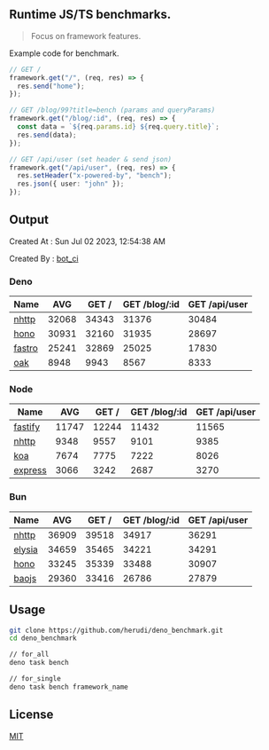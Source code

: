 ## Runtime JS/TS benchmarks.

> Focus on framework features.

Example code for benchmark.
```ts
// GET /
framework.get("/", (req, res) => {
  res.send("home");
});

// GET /blog/99?title=bench (params and queryParams)
framework.get("/blog/:id", (req, res) => {
  const data = `${req.params.id} ${req.query.title}`;
  res.send(data);
});

// GET /api/user (set header & send json)
framework.get("/api/user", (req, res) => {
  res.setHeader("x-powered-by", "bench");
  res.json({ user: "john" });
});
```

## Output
Created At : Sun Jul 02 2023, 12:54:38 AM

Created By : [bot_ci](https://github.com/herudi/deno_benchmarks/commits?author=github-actions%5Bbot%5D)


### Deno
|Name|AVG|GET /|GET /blog/:id|GET /api/user|
|----|----|----|----|----|
|[nhttp](https://github.com/nhttp/nhttp)|32068|34343|31376|30484|
|[hono](https://github.com/honojs/hono)|30931|32160|31935|28697|
|[fastro](https://github.com/fastrodev/fastro)|25241|32869|25025|17830|
|[oak](https://github.com/oakserver/oak)|8948|9943|8567|8333|
  


### Node
|Name|AVG|GET /|GET /blog/:id|GET /api/user|
|----|----|----|----|----|
|[fastify](https://github.com/fastify/fastify)|11747|12244|11432|11565|
|[nhttp](https://github.com/nhttp/nhttp)|9348|9557|9101|9385|
|[koa](https://github.com/koajs/koa)|7674|7775|7222|8026|
|[express](https://github.com/expressjs/express)|3066|3242|2687|3270|
  


### Bun
|Name|AVG|GET /|GET /blog/:id|GET /api/user|
|----|----|----|----|----|
|[nhttp](https://github.com/nhttp/nhttp)|36909|39518|34917|36291|
|[elysia](https://github.com/elysiajs/elysia)|34659|35465|34221|34291|
|[hono](https://github.com/honojs/hono)|33245|35339|33488|30907|
|[baojs](https://github.com/mattreid1/baojs)|29360|33416|26786|27879|
  



## Usage

```bash
git clone https://github.com/herudi/deno_benchmark.git
cd deno_benchmark

// for_all
deno task bench

// for_single
deno task bench framework_name
```

## License

[MIT](LICENSE)

